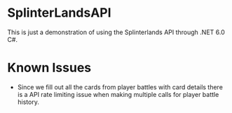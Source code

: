 # SplinterLandsAPI

This is just a demonstration of using the Splinterlands API through .NET 6.0 C#.  



# Known Issues
- Since we fill out all the cards from player battles with card details there is a API rate limiting issue when making multiple calls for player battle history.
